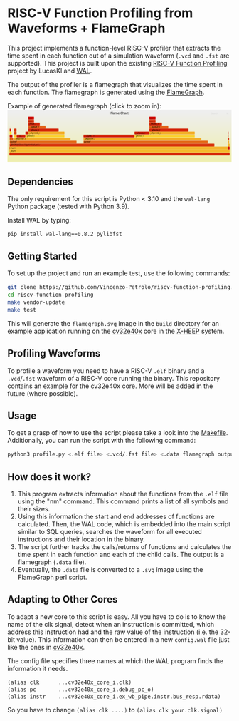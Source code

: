 # RISC-V Function Profiling from Waveforms + FlameGraph

This project implements a function-level RISC-V profiler that extracts the time spent in each function out of a simulation waveform (`.vcd` and `.fst` are supported).
This project is built upon the existing [RISC-V Function Profiling](https://github.com/LucasKl/riscv-function-profiling) project by LucasKl and [WAL](https://github.com/ics-jku/wal).

The output of the profiler is a flamegraph that visualizes the time spent in each function. The flamegraph is generated using the [FlameGraph](https://github.com/brendangregg/FlameGraph).

Example of generated flamegraph (click to zoom in):
![FlameGraph](./docs/flamegraph.svg)

## Dependencies
The only requirement for this script is Python < 3.10 and the `wal-lang` Python package (tested with Python 3.9).

Install WAL by typing:
```
pip install wal-lang==0.8.2 pylibfst
```

## Getting Started
To set up the project and run an example test, use the following commands:
```bash
git clone https://github.com/Vincenzo-Petrolo/riscv-function-profiling.git
cd riscv-function-profiling
make vendor-update
make test
```
This will generate the `flamegraph.svg` image in the `build` directory for an example application running on the [cv32e40x](https://github.com/openhwgroup/cv32e40x) core in
the [X-HEEP](https://github.com/esl-epfl/x-heep) system.

## Profiling Waveforms
To profile a waveform you need to have a RISC-V `.elf` binary and a `.vcd`/`.fst` waveform of a RISC-V core running the binary.
This repository contains an example for the cv32e40x core. More will be added in the future (where possible).

## Usage
To get a grasp of how to use the script please take a look into the [Makefile](https://github.com/Vincenzo-Petrolo/riscv-function-profiling/blob/main/makefile). Additionally, you can run the script with the following command:
```bash
python3 profile.py <.elf file> <.vcd/.fst file> <.data flamegraph output file>
```

## How does it work?
1. This program extracts information about the functions from the `.elf` file using the "nm" command. This command prints a list of all symbols and their sizes.
2. Using this information the start and end addresses of functions are calculated. Then, the WAL code, which is embedded into the main script similar to SQL queries, searches the waveform for all executed instructions and their location in the binary.
3. The script further tracks the calls/returns of functions and calculates the time spent in each function and each of the child calls. The output is a flamegraph (`.data` file). 
4. Eventually, the `.data` file is converted to a `.svg` image using the FlameGraph perl script.

## Adapting to Other Cores
To adapt a new core to this script is easy. All you have to do is to know the name of the clk signal, detect when an instruction is committed, which address this instruction had and the raw value of the instruction (i.e. the 32-bit value).
This information can then be entered in a new `config.wal` file just like the ones in [cv32e40x](https://github.com/Vincenzo-Petrolo/riscv-function-profiling/blob/main/cv32e40x/config.wal).

The config file specifies three names at which the WAL program finds the information it needs.

```
(alias clk      ...cv32e40x_core_i.clk)
(alias pc       ...cv32e40x_core_i.debug_pc_o)
(alias instr    ...cv32e40x_core_i.ex_wb_pipe.instr.bus_resp.rdata)
```

So you have to change `(alias clk ....)` to `(alias clk your.clk.signal)`